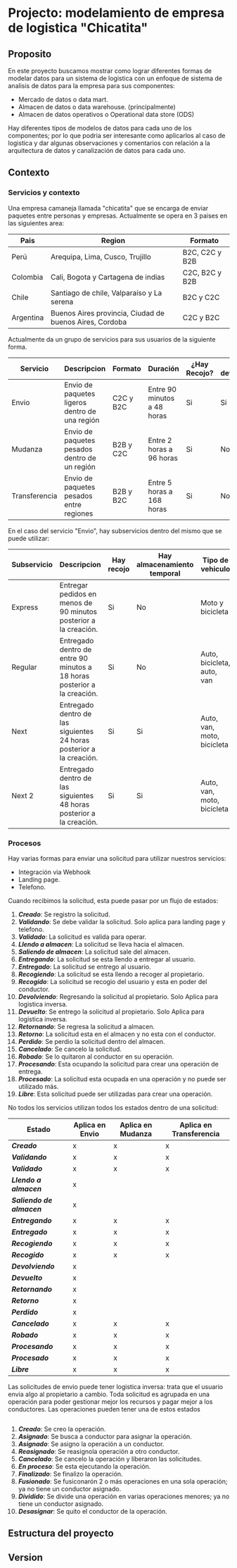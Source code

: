 # Projecto: modelamiento de empresa de logistica "Chicatita"

## Proposito
En este proyecto buscamos mostrar como lograr diferentes formas de modelar datos para un sistema de logistica con un enfoque de sistema de analisis de datos para la empresa para sus componentes:

- Mercado de datos o data mart.
- Almacen de datos o data warehouse. (principalmente)
- Almacen de datos operativos o Operational data store (ODS)

Hay diferentes tipos de modelos de datos para cada uno de los componentes; por lo que podria ser interesante como aplicarlos al caso de logistica y dar algunas observaciones y comentarios con relación a la arquitectura de datos y canalización de datos para cada uno.

## Contexto

### Servicios y contexto

Una empresa camaneja llamada "chicatita" que se encarga de enviar paquetes entre personas y empresas. Actualmente se opera en 3 paises en las siguientes area:

| Pais | Region | Formato |
|------|--------|---------|
| Perú | Arequipa, Lima, Cusco, Trujillo | B2C, C2C y B2B |
| Colombia | Cali, Bogota y Cartagena de indias | C2C, B2C y B2B |
| Chile | Santiago de chile, Valparaíso y La serena  | B2C y C2C |
| Argentina | Buenos Aires provincia, Ciudad de buenos Aires, Cordoba  | C2C y B2C |

Actualmente da un grupo de servicios para sus usuarios de la siguiente forma.

| Servicio | Descripcion | Formato | Duración | ¿Hay Recojo? | ¿Hay devolución? | Tipo de vehiculo |
|----------|-------------|---------|----------|--------------|------------------|------------------|
| Envio    | Envio de paquetes ligeros dentro de una región | C2C y B2C | Entre 90 minutos a 48 horas | Si | Si | Auto, van, moto, bicicleta |
| Mudanza  | Envio de paquetes pesados dentro de un región | B2B y C2C | Entre 2 horas a 96 horas | Si | No | Van, Camión |
| Transferencia | Envio de paquetes pesados entre regiones | B2B y B2C | Entre 5 horas a 168 horas | Si | No | Van, Camión |

En el caso del servicio "Envio", hay subservicios dentro del mismo que se puede utilizar:

| Subservicio | Descripcion | Hay recojo | Hay almacenamiento temporal | Tipo de vehiculo |
|-------------|-------------|------------|-----------------------------|------------------|
| Express | Entregar pedidos en menos de 90 minutos posterior a la creación. | Si | No | Moto y bicicleta |
| Regular | Entregado dentro de entre 90 minutos a 18 horas posterior a la creación. | Si | No | Auto, bicicleta, auto, van|
| Next | Entregado dentro de las siguientes 24 horas posterior a la creación. | Si | Si | Auto, van, moto, bicicleta |
| Next 2 | Entregado dentro de las siguientes 48 horas posterior a la creación. | Si | Si | Auto, van, moto, bicicleta |

### Procesos

Hay varias formas para enviar una solicitud para utilizar nuestros servicios:

- Integración via Webhook
- Landing page.
- Telefono.

Cuando recibimos la solicitud, esta puede pasar por un flujo de estados:

<imagen>

1.  _**Creado**_: Se registro la solicitud.
2.  _**Validando**_: Se debe validar la solicitud. Solo aplica para landing page y telefono.
3.  _**Validado**_: La solicitud es valida para operar.
4.  _**Llendo a almacen**_: La solicitud se lleva hacia el almacen.
5.  _**Saliendo de almacen**_: La solicitud sale del almacen.
6.  _**Entregando**_: La solicitud se esta llendo a entregar al usuario. 
7.  _**Entregado**_: La solicitud se entrego al usuario.
8.  _**Recogiendo**_: La solicitud se esta llendo a recoger al propietario.
9.  _**Recogido**_: La solicitud se recogio del usuario y esta en poder del conductor.
10. _**Devolviendo**_: Regresando la solicitud al propietario. Solo Aplica para logistica inversa.
11. _**Devuelto**_: Se entrego la solicitud al propietario. Solo Aplica para logistica inversa.
12. _**Retornando**_: Se regresa la solicitud a almacen.
13. _**Retorno**_: La solicitud esta en el almacen y no esta con el conductor.
14. _**Perdido**_: Se perdio la solicitud dentro del almacen.
15. _**Cancelado**_: Se cancelo la solicitud.
16. _**Robado**_: Se lo quitaron al conductor en su operación.
17. _**Procesando**_: Esta ocupando la solicitud para crear una operación de entrega.
18. _**Procesado**_: La solicitud esta ocupada en una operación y no puede ser utilizado más.
19. _**Libre**_: Esta solicitud puede ser utilizadas para crear una operación.

No todos los servicios utilizan todos los estados dentro de una solicitud:

| Estado | Aplica en Envio | Aplica en Mudanza | Aplica en Transferencia |
|--------|-----------------|-------------------|-------------------------|
| _**Creado**_ | x | x | x |
| _**Validando**_ | x | x | x |
| _**Validado**_ | x | x | x |
| _**Llendo a almacen**_ | x |  |  |
| _**Saliendo de almacen**_ | x |  |  |
| _**Entregando**_ | x | x | x |
| _**Entregado**_ | x | x | x |
| _**Recogiendo**_ | x | x | x |
| _**Recogido**_ | x | x | x |
| _**Devolviendo**_ | x |  |  |
| _**Devuelto**_ | x |  |  |
| _**Retornando**_ | x |  |  |
| _**Retorno**_ | x |  |  |
| _**Perdido**_ | x |  |  |
| _**Cancelado**_ | x | x | x |
| _**Robado**_ | x | x | x |
| _**Procesando**_ | x | x | x |
| _**Procesado**_ | x | x | x |
| _**Libre**_ | x | x | x |

Las solicitudes de envio puede tener logistica inversa: trata que el usuario envia algo al propietario a cambio. Toda solicitud es agrupada en una operación para poder gestionar mejor los recursos y pagar mejor a los conductores. Las operaciones pueden tener una de estos estados

<image>

1. _**Creado**_: Se creo la operación.
2. _**Asignado**_: Se busca a conductor para asignar la operación.
3. _**Asignado**_: Se asigno la operación a un conductor.
4. _**Reasignado**_: Se reasignola operación a otro conductor.
5. _**Cancelado**_: Se cancelo la operación y liberaron las solicitudes.
6. _**En proceso**_: Se esta ejecutando la operación.
7. _**Finalizado**_: Se finalizo la operación.
8. _**Fusionado**_: Se fusiconarón 2 o más operaciones en una sola operación; ya no tiene un conductor asignado.
9. _**Dividido**_: Se divide una operación en varias operaciones menores; ya no tiene un conductor asignado.
10. _**Desasignar**_: Se quito el conductor de la operación.


## Estructura del proyecto

## Version
